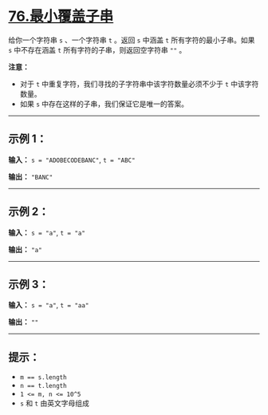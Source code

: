 # [76.最小覆盖子串](https://leetcode.cn/problems/minimum-window-substring/description)

给你一个字符串 `s` 、一个字符串 `t` 。返回 `s` 中涵盖 `t` 所有字符的最小子串。如果 `s` 中不存在涵盖 `t` 所有字符的子串，则返回空字符串 `""` 。

**注意：**
- 对于 `t` 中重复字符，我们寻找的子字符串中该字符数量必须不少于 `t` 中该字符数量。
- 如果 `s` 中存在这样的子串，我们保证它是唯一的答案。

---

## 示例 1：

**输入：** `s = "ADOBECODEBANC"`, `t = "ABC"`

**输出：** `"BANC"`

---

## 示例 2：

**输入：** `s = "a"`, `t = "a"`

**输出：** `"a"`

---

## 示例 3：

**输入：** `s = "a"`, `t = "aa"`

**输出：** `""`

---

## 提示：

- `m == s.length`
- `n == t.length`
- `1 <= m, n <= 10^5`
- `s` 和 `t` 由英文字母组成 